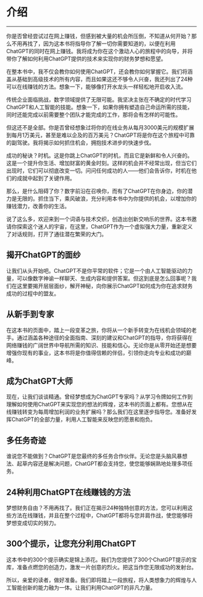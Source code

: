# 介绍

* * *

你是否曾经尝试过在网上赚钱，但感到被大量的机会所压倒，不知道从何开始？那么不用再找了，因为这本书将指导你了解一切你需要知道的，以便在利用ChatGPT的同时在网上赚钱。我将成为你在这个激动人心的旅程中的向导，并将带你了解如何利用ChatGPT提供的技术来实现你的财务梦想和愿望。

在整本书中，我不仅会教你如何使用ChatGPT，还会教你如何掌握它。我们将涵盖从基础到高级技术的所有内容，而且如果这还不够令人兴奋，我还列出了24种可以在线赚钱的方法。想象一下，能够像打开水龙头一样轻松地开启收入流。

传统企业面临挑战，数字领域提供了无限可能。我坚决主张在不确定的时代学习ChatGPT和人工智能的技能。想象一下，如果你拥有塑造自己命运所需的技能，同时还能完成以前需要整个团队才能完成的工作，那将会有怎样的可能性。

但这还不是全部。你是否曾经想象过将你的在线业务从每月3000美元的规模扩展到每月1万美元，甚至是难以企及的百万美元？ChatGPT将是你在这个旅程中可靠的副驾驶。我将揭示如何抓住机会，拥抱技术进步的快速步伐。

成功的秘诀？时机。这是你跳上ChatGPT的时机，而且它是新鲜和令人兴奋的。这是一个提升你生活、增加财富的黄金时刻。这样的机会并不经常出现，但当它们出现时，它们可以彻底改变一切。问问任何成功的人——他们会告诉你，时机在他们的成就中起到了关键作用。

那么，是什么阻碍了你？数字前沿在召唤你，而有了ChatGPT在你身边，你的潜力是无限的。抓住当下，乘风破浪，充分利用本书中为你提供的机会，以增加你的赚钱潜力，改善你的生活。

说了这么多，欢迎来到一个词语与技术交织，创造出创新交响乐的世界。这本书邀请你探索这个迷人的宇宙，在这里，ChatGPT作为一个虚拟强大力量，重新定义了对话规则，打开了通往潜在繁荣的大门。

## 揭开ChatGPT的面纱

让我们从头开始吧。ChatGPT不是你平常的软件；它是一个由人工智能驱动的力量，可以像数字神谕一样聊天、生成内容和提供答案。但这到底是怎么回事呢？我们在这里要揭开层层面纱，解开神秘，向你展示ChatGPT如何成为你在追求财务成功的过程中的盟友。

## 从新手到专家

在这本书的页面中，踏上一段变革之旅，你将从一个新手转变为在线机会领域的老手。通过涵盖各种途径的全面指南、深刻的建议和ChatGPT的指导，你将获得在网络赚钱的广阔世界中导航所需的知识、技能和信心。无论你是从零开始还是想要增强你现有的事业，这本书将是你值得信赖的伴侣，引领你走向专业和成功的巅峰。

## 成为ChatGPT大师

现在，让我们谈谈精通。曾经梦想成为ChatGPT专家吗？从学习令牌如何工作到理解如何使用ChatGPT来实现您的想法的辉煌，这本书的页面上都有。您想从在线赚钱转变为每周增加利润的业务扩展吗？那么我们在这里逐步指导您。准备好发挥ChatGPT的全部力量，利用人工智能来反映您的愿景和抱负。

## 多任务奇迹

谁说您不能做到？ChatGPT是您最终的多任务合作伙伴。无论您是头脑风暴想法、起草内容还是解决问题，ChatGPT都会支持您，使您能够娴熟地处理多项任务。

## 24种利用ChatGPT在线赚钱的方法

梦想财务自由？不用再找了。我们正在揭示24种独特创意的方法，您可以利用这些方法在线赚钱，并且在整个过程中，ChatGPT都将与您并肩作战，使您能够将梦想变成切实的努力。

## 300个提示，让您充分利用ChatGPT

这本书中的300个提示确实是锦上添花。我们为您提供了300个ChatGPT提示的宝库，准备点燃您的创造力，激发一片创意的烈火。把这当作您无限成功的发射台。

所以，亲爱的读者，做好准备。我们即将踏上一段旅程，将人类想象力的辉煌与人工智能创新的能力融为一体。让我们利用ChatGPT的非凡力量。
